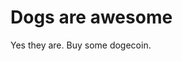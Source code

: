 [category]: <> (General)
[date]: <> (2020/09/15)
[title]: <> (Dogs)

# Dogs are awesome

Yes they are. Buy some dogecoin.
